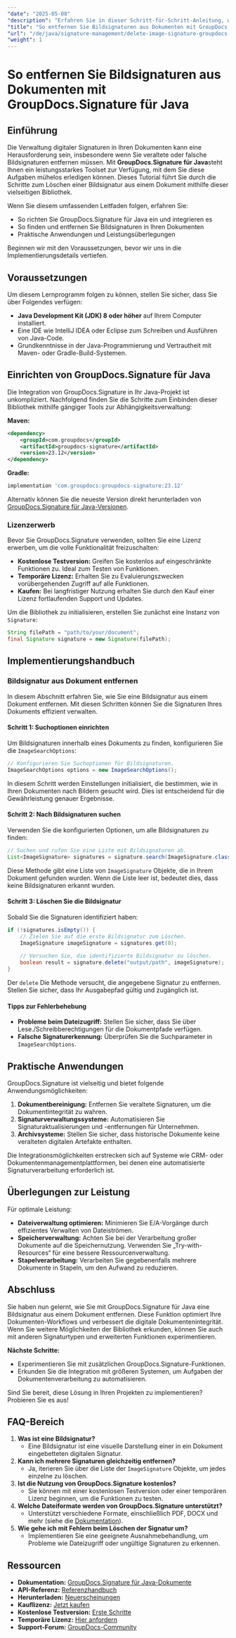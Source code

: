 ```yaml
---
"date": "2025-05-08"
"description": "Erfahren Sie in dieser Schritt-für-Schritt-Anleitung, wie Sie mit GroupDocs.Signature für Java Bildsignaturen effizient aus Dokumenten entfernen."
"title": "So entfernen Sie Bildsignaturen aus Dokumenten mit GroupDocs.Signature für Java"
"url": "/de/java/signature-management/delete-image-signature-groupdocs-java/"
"weight": 1
---
```


# So entfernen Sie Bildsignaturen aus Dokumenten mit GroupDocs.Signature für Java

## Einführung

Die Verwaltung digitaler Signaturen in Ihren Dokumenten kann eine Herausforderung sein, insbesondere wenn Sie veraltete oder falsche Bildsignaturen entfernen müssen. Mit **GroupDocs.Signature für Java**steht Ihnen ein leistungsstarkes Toolset zur Verfügung, mit dem Sie diese Aufgaben mühelos erledigen können. Dieses Tutorial führt Sie durch die Schritte zum Löschen einer Bildsignatur aus einem Dokument mithilfe dieser vielseitigen Bibliothek.

Wenn Sie diesem umfassenden Leitfaden folgen, erfahren Sie:
- So richten Sie GroupDocs.Signature für Java ein und integrieren es
- So finden und entfernen Sie Bildsignaturen in Ihren Dokumenten
- Praktische Anwendungen und Leistungsüberlegungen

Beginnen wir mit den Voraussetzungen, bevor wir uns in die Implementierungsdetails vertiefen.

## Voraussetzungen

Um diesem Lernprogramm folgen zu können, stellen Sie sicher, dass Sie über Folgendes verfügen:
- **Java Development Kit (JDK) 8 oder höher** auf Ihrem Computer installiert.
- Eine IDE wie IntelliJ IDEA oder Eclipse zum Schreiben und Ausführen von Java-Code.
- Grundkenntnisse in der Java-Programmierung und Vertrautheit mit Maven- oder Gradle-Build-Systemen.

## Einrichten von GroupDocs.Signature für Java

Die Integration von GroupDocs.Signature in Ihr Java-Projekt ist unkompliziert. Nachfolgend finden Sie die Schritte zum Einbinden dieser Bibliothek mithilfe gängiger Tools zur Abhängigkeitsverwaltung:

**Maven:**
```xml
<dependency>
    <groupId>com.groupdocs</groupId>
    <artifactId>groupdocs-signature</artifactId>
    <version>23.12</version>
</dependency>
```

**Gradle:**
```gradle
implementation 'com.groupdocs:groupdocs-signature:23.12'
```

Alternativ können Sie die neueste Version direkt herunterladen von [GroupDocs.Signature für Java-Versionen](https://releases.groupdocs.com/signature/java/).

### Lizenzerwerb

Bevor Sie GroupDocs.Signature verwenden, sollten Sie eine Lizenz erwerben, um die volle Funktionalität freizuschalten:
- **Kostenlose Testversion:** Greifen Sie kostenlos auf eingeschränkte Funktionen zu. Ideal zum Testen von Funktionen.
- **Temporäre Lizenz:** Erhalten Sie zu Evaluierungszwecken vorübergehenden Zugriff auf alle Funktionen.
- **Kaufen:** Bei langfristiger Nutzung erhalten Sie durch den Kauf einer Lizenz fortlaufenden Support und Updates.

Um die Bibliothek zu initialisieren, erstellen Sie zunächst eine Instanz von `Signature`:
```java
String filePath = "path/to/your/document";
final Signature signature = new Signature(filePath);
```

## Implementierungshandbuch

### Bildsignatur aus Dokument entfernen

In diesem Abschnitt erfahren Sie, wie Sie eine Bildsignatur aus einem Dokument entfernen. Mit diesen Schritten können Sie die Signaturen Ihres Dokuments effizient verwalten.

#### Schritt 1: Suchoptionen einrichten

Um Bildsignaturen innerhalb eines Dokuments zu finden, konfigurieren Sie die `ImageSearchOptions`:
```java
// Konfigurieren Sie Suchoptionen für Bildsignaturen.
ImageSearchOptions options = new ImageSearchOptions();
```
In diesem Schritt werden Einstellungen initialisiert, die bestimmen, wie in Ihren Dokumenten nach Bildern gesucht wird. Dies ist entscheidend für die Gewährleistung genauer Ergebnisse.

#### Schritt 2: Nach Bildsignaturen suchen

Verwenden Sie die konfigurierten Optionen, um alle Bildsignaturen zu finden:
```java
// Suchen und rufen Sie eine Liste mit Bildsignaturen ab.
List<ImageSignature> signatures = signature.search(ImageSignature.class, options);
```
Diese Methode gibt eine Liste von `ImageSignature` Objekte, die in Ihrem Dokument gefunden wurden. Wenn die Liste leer ist, bedeutet dies, dass keine Bildsignaturen erkannt wurden.

#### Schritt 3: Löschen Sie die Bildsignatur

Sobald Sie die Signaturen identifiziert haben:
```java
if (!signatures.isEmpty()) {
    // Zielen Sie auf die erste Bildsignatur zum Löschen.
    ImageSignature imageSignature = signatures.get(0);
    
    // Versuchen Sie, die identifizierte Bildsignatur zu löschen.
    boolean result = signature.delete("output/path", imageSignature);
}
```
Der `delete` Die Methode versucht, die angegebene Signatur zu entfernen. Stellen Sie sicher, dass Ihr Ausgabepfad gültig und zugänglich ist.

#### Tipps zur Fehlerbehebung
- **Probleme beim Dateizugriff:** Stellen Sie sicher, dass Sie über Lese./Schreibberechtigungen für die Dokumentpfade verfügen.
- **Falsche Signaturerkennung:** Überprüfen Sie die Suchparameter in `ImageSearchOptions`.

## Praktische Anwendungen

GroupDocs.Signature ist vielseitig und bietet folgende Anwendungsmöglichkeiten:
1. **Dokumentbereinigung:** Entfernen Sie veraltete Signaturen, um die Dokumentintegrität zu wahren.
2. **Signaturverwaltungssysteme:** Automatisieren Sie Signaturaktualisierungen und -entfernungen für Unternehmen.
3. **Archivsysteme:** Stellen Sie sicher, dass historische Dokumente keine veralteten digitalen Artefakte enthalten.

Die Integrationsmöglichkeiten erstrecken sich auf Systeme wie CRM- oder Dokumentenmanagementplattformen, bei denen eine automatisierte Signaturverarbeitung erforderlich ist.

## Überlegungen zur Leistung

Für optimale Leistung:
- **Dateiverwaltung optimieren:** Minimieren Sie E/A-Vorgänge durch effizientes Verwalten von Dateiströmen.
- **Speicherverwaltung:** Achten Sie bei der Verarbeitung großer Dokumente auf die Speichernutzung. Verwenden Sie „Try-with-Resources“ für eine bessere Ressourcenverwaltung.
- **Stapelverarbeitung:** Verarbeiten Sie gegebenenfalls mehrere Dokumente in Stapeln, um den Aufwand zu reduzieren.

## Abschluss

Sie haben nun gelernt, wie Sie mit GroupDocs.Signature für Java eine Bildsignatur aus einem Dokument entfernen. Diese Funktion optimiert Ihre Dokumenten-Workflows und verbessert die digitale Dokumentenintegrität. Wenn Sie weitere Möglichkeiten der Bibliothek erkunden, können Sie auch mit anderen Signaturtypen und erweiterten Funktionen experimentieren.

**Nächste Schritte:**
- Experimentieren Sie mit zusätzlichen GroupDocs.Signature-Funktionen.
- Erkunden Sie die Integration mit größeren Systemen, um Aufgaben der Dokumentenverarbeitung zu automatisieren.

Sind Sie bereit, diese Lösung in Ihren Projekten zu implementieren? Probieren Sie es aus!

## FAQ-Bereich

1. **Was ist eine Bildsignatur?**
   - Eine Bildsignatur ist eine visuelle Darstellung einer in ein Dokument eingebetteten digitalen Signatur.
2. **Kann ich mehrere Signaturen gleichzeitig entfernen?**
   - Ja, iterieren Sie über die Liste der `ImageSignature` Objekte, um jedes einzelne zu löschen.
3. **Ist die Nutzung von GroupDocs.Signature kostenlos?**
   - Sie können mit einer kostenlosen Testversion oder einer temporären Lizenz beginnen, um die Funktionen zu testen.
4. **Welche Dateiformate werden von GroupDocs.Signature unterstützt?**
   - Unterstützt verschiedene Formate, einschließlich PDF, DOCX und mehr (siehe die [Dokumentation](https://docs.groupdocs.com/signature/java/)).
5. **Wie gehe ich mit Fehlern beim Löschen der Signatur um?**
   - Implementieren Sie eine geeignete Ausnahmebehandlung, um Probleme wie Dateizugriff oder ungültige Signaturen zu erkennen.

## Ressourcen
- **Dokumentation:** [GroupDocs.Signature für Java-Dokumente](https://docs.groupdocs.com/signature/java/)
- **API-Referenz:** [Referenzhandbuch](https://reference.groupdocs.com/signature/java/)
- **Herunterladen:** [Neuerscheinungen](https://releases.groupdocs.com/signature/java/)
- **Kauflizenz:** [Jetzt kaufen](https://purchase.groupdocs.com/buy)
- **Kostenlose Testversion:** [Erste Schritte](https://releases.groupdocs.com/signature/java/)
- **Temporäre Lizenz:** [Hier anfordern](https://purchase.groupdocs.com/temporary-license/)
- **Support-Forum:** [GroupDocs-Community](https://forum.groupdocs.com/c/signature/)